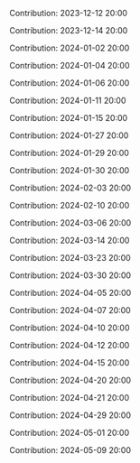 Contribution: 2023-12-12 20:00

Contribution: 2023-12-14 20:00

Contribution: 2024-01-02 20:00

Contribution: 2024-01-04 20:00

Contribution: 2024-01-06 20:00

Contribution: 2024-01-11 20:00

Contribution: 2024-01-15 20:00

Contribution: 2024-01-27 20:00

Contribution: 2024-01-29 20:00

Contribution: 2024-01-30 20:00

Contribution: 2024-02-03 20:00

Contribution: 2024-02-10 20:00

Contribution: 2024-03-06 20:00

Contribution: 2024-03-14 20:00

Contribution: 2024-03-23 20:00

Contribution: 2024-03-30 20:00

Contribution: 2024-04-05 20:00

Contribution: 2024-04-07 20:00

Contribution: 2024-04-10 20:00

Contribution: 2024-04-12 20:00

Contribution: 2024-04-15 20:00

Contribution: 2024-04-20 20:00

Contribution: 2024-04-21 20:00

Contribution: 2024-04-29 20:00

Contribution: 2024-05-01 20:00

Contribution: 2024-05-09 20:00

